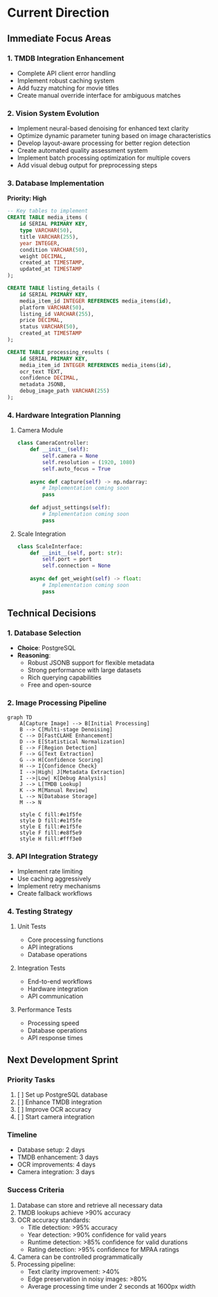 # Current Direction

## Immediate Focus Areas

### 1. TMDB Integration Enhancement
- Complete API client error handling
- Implement robust caching system
- Add fuzzy matching for movie titles
- Create manual override interface for ambiguous matches

### 2. Vision System Evolution
- Implement neural-based denoising for enhanced text clarity
- Optimize dynamic parameter tuning based on image characteristics
- Develop layout-aware processing for better region detection
- Create automated quality assessment system
- Implement batch processing optimization for multiple covers
- Add visual debug output for preprocessing steps

### 3. Database Implementation
**Priority: High**
```sql
-- Key tables to implement
CREATE TABLE media_items (
    id SERIAL PRIMARY KEY,
    type VARCHAR(50),
    title VARCHAR(255),
    year INTEGER,
    condition VARCHAR(50),
    weight DECIMAL,
    created_at TIMESTAMP,
    updated_at TIMESTAMP
);

CREATE TABLE listing_details (
    id SERIAL PRIMARY KEY,
    media_item_id INTEGER REFERENCES media_items(id),
    platform VARCHAR(50),
    listing_id VARCHAR(255),
    price DECIMAL,
    status VARCHAR(50),
    created_at TIMESTAMP
);

CREATE TABLE processing_results (
    id SERIAL PRIMARY KEY,
    media_item_id INTEGER REFERENCES media_items(id),
    ocr_text TEXT,
    confidence DECIMAL,
    metadata JSONB,
    debug_image_path VARCHAR(255)
);
```

### 4. Hardware Integration Planning
1. Camera Module
   ```python
   class CameraController:
       def __init__(self):
           self.camera = None
           self.resolution = (1920, 1080)
           self.auto_focus = True
           
       async def capture(self) -> np.ndarray:
           # Implementation coming soon
           pass
           
       def adjust_settings(self):
           # Implementation coming soon
           pass
   ```

2. Scale Integration
   ```python
   class ScaleInterface:
       def __init__(self, port: str):
           self.port = port
           self.connection = None
           
       async def get_weight(self) -> float:
           # Implementation coming soon
           pass
   ```

## Technical Decisions

### 1. Database Selection
- **Choice**: PostgreSQL
- **Reasoning**: 
  - Robust JSONB support for flexible metadata
  - Strong performance with large datasets
  - Rich querying capabilities
  - Free and open-source

### 2. Image Processing Pipeline
```mermaid
graph TD
    A[Capture Image] --> B[Initial Processing]
    B --> C[Multi-stage Denoising]
    C --> D[FastCLAHE Enhancement]
    D --> E[Statistical Normalization]
    E --> F[Region Detection]
    F --> G[Text Extraction]
    G --> H[Confidence Scoring]
    H --> I{Confidence Check}
    I -->|High| J[Metadata Extraction]
    I -->|Low| K[Debug Analysis]
    J --> L[TMDB Lookup]
    K --> M[Manual Review]
    L --> N[Database Storage]
    M --> N
    
    style C fill:#e1f5fe
    style D fill:#e1f5fe
    style E fill:#e1f5fe
    style F fill:#e8f5e9
    style H fill:#fff3e0
```

### 3. API Integration Strategy
- Implement rate limiting
- Use caching aggressively
- Implement retry mechanisms
- Create fallback workflows

### 4. Testing Strategy
1. Unit Tests
   - Core processing functions
   - API integrations
   - Database operations

2. Integration Tests
   - End-to-end workflows
   - Hardware integration
   - API communication

3. Performance Tests
   - Processing speed
   - Database operations
   - API response times

## Next Development Sprint

### Priority Tasks
1. [ ] Set up PostgreSQL database
2. [ ] Enhance TMDB integration
3. [ ] Improve OCR accuracy
4. [ ] Start camera integration

### Timeline
- Database setup: 2 days
- TMDB enhancement: 3 days
- OCR improvements: 4 days
- Camera integration: 3 days

### Success Criteria
1. Database can store and retrieve all necessary data
2. TMDB lookups achieve >90% accuracy
3. OCR accuracy standards:
   - Title detection: >95% accuracy
   - Year detection: >90% confidence for valid years
   - Runtime detection: >85% confidence for valid durations
   - Rating detection: >95% confidence for MPAA ratings
4. Camera can be controlled programmatically
5. Processing pipeline:
   - Text clarity improvement: >40%
   - Edge preservation in noisy images: >80%
   - Average processing time under 2 seconds at 1600px width
